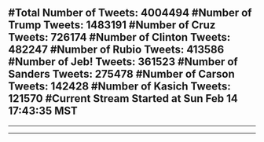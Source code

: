 #Total Number of Tweets: 4004494 
#Number of Trump Tweets: 1483191
#Number of Cruz Tweets: 726174
#Number of Clinton Tweets: 482247
#Number of Rubio Tweets: 413586
#Number of Jeb! Tweets: 361523
#Number of Sanders Tweets: 275478
#Number of Carson Tweets: 142428
#Number of Kasich Tweets: 121570
#Current Stream Started at Sun Feb 14 17:43:35 MST
---
---
---
